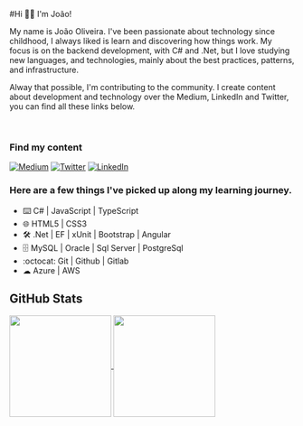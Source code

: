 #Hi 🖖🏼 I'm João!
<br>

<p>My name is João Oliveira. I've been passionate about technology since childhood, I always liked is learn and discovering how things work. My focus is on the backend development, with C# and .Net, but I love studying new languages, and technologies, mainly about the best practices, patterns, and infrastructure.
</p>
<p>Alway that possible, I'm contributing to the community. I create content about development and technology over the Medium, LinkedIn and Twitter, you can find all these links below.</p>

<br>

### Find my content
[![Medium](https://img.shields.io/badge/JoaoOliveira889-0A0A0A?style=for-the-badge&logo=medium&logoColor=white)](https://medium.com/@joaooliveira889)
[![Twitter](https://img.shields.io/badge/JoaoOliveira889-%231DA1F2.svg?style=for-the-badge&logo=Twitter&logoColor=white)](https://twitter.com/joaooliveira889)
[![LinkedIn](https://img.shields.io/badge/JoaoOliveira889-%230077B5.svg?style=for-the-badge&logo=linkedin&logoColor=white)](https://www.linkedin.com/in/joaooliveira889)

### Here are a few things I've picked up along my learning journey.

* ⌨️ C# | JavaScript | TypeScript 
* 🌐 HTML5 | CSS3
* 🛠️ .Net | EF | xUnit | Bootstrap | Angular
* 🗄 MySQL | Oracle | Sql Server | PostgreSql
* :octocat: Git | Github | Gitlab
* ☁ Azure | AWS

## GitHub Stats
<a href="https://github.com/JoaoOliveira889">
  <img align="center" height="180rem" src="https://github-readme-stats.vercel.app/api?username=JoaoOliveira889&show_icons=true&theme=dracula">
</a>
<a href="https://github.com/JoaoOliveira889">
  <img align="center" height="180rem" src="https://github-readme-stats.vercel.app/api/top-langs/?username=JoaoOliveira889&layout=compact&theme=dracula">
</a>
